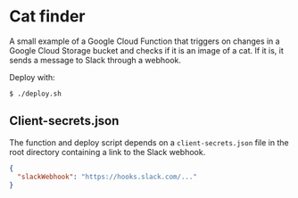 # Cat finder
A small example of a Google Cloud Function that triggers on changes in a Google Cloud Storage bucket and checks if it is an image of a cat. If it is, it sends a message to Slack through a webhook.

Deploy with:
```shell
$ ./deploy.sh
```

## Client-secrets.json
The function and deploy script depends on a `client-secrets.json` file in the root directory containing a link to the Slack webhook.

```json
{
  "slackWebhook": "https://hooks.slack.com/..."
}
```
